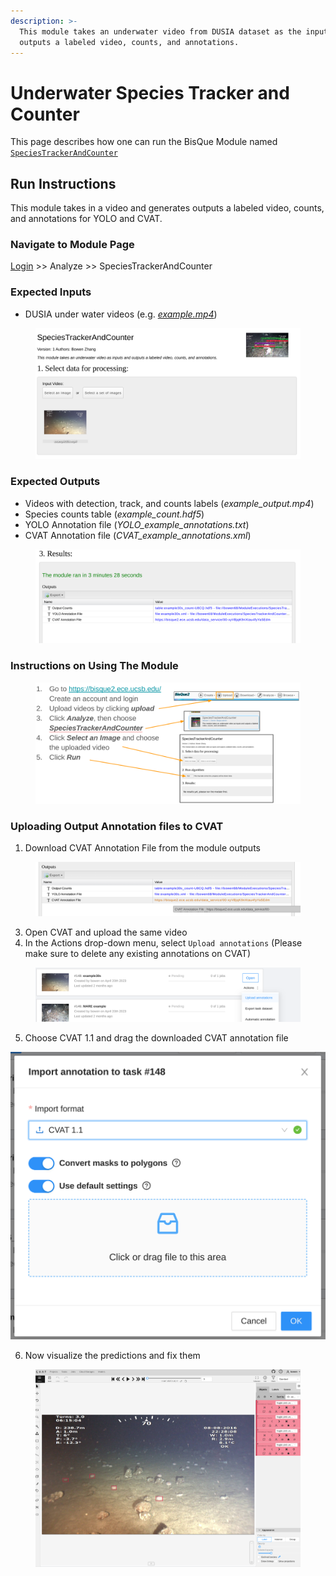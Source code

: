 ```yaml
---
description: >-
  This module takes an underwater video from DUSIA dataset as the input and
  outputs a labeled video, counts, and annotations.
---
```


# Underwater Species Tracker and Counter

This page describes how one can run the BisQue Module named [`SpeciesTrackerAndCounter`](https://bisque2.ece.ucsb.edu/module\_service/SpeciesTrackerAndCounter/?wpublic=1)

## Run Instructions

This module takes in a video and generates outputs a labeled video, counts, and annotations for YOLO and CVAT.

### Navigate to Module Page

[Login](../login-signup.md) >> Analyze >> SpeciesTrackerAndCounter

### Expected Inputs

* DUSIA under water videos (e.g. [_example.mp4_](https://bisque2.ece.ucsb.edu/client\_service/view?resource=https://bisque2.ece.ucsb.edu/data\_service/00-FM84WchNQhjwAGaTaNvvBL))

<figure><img src="../../.gitbook/assets/image (12).png" alt=""><figcaption></figcaption></figure>

### Expected Outputs

* Videos with detection, track, and counts labels (_example\_output.mp4_)
* Species counts table (_example\_count.hdf5_)
* YOLO Annotation file (_YOLO\_example\_annotations.txt_)
* CVAT Annotation file (_CVAT\_example\_annotations.xml_)

<figure><img src="../../.gitbook/assets/image (11).png" alt=""><figcaption></figcaption></figure>

### Instructions on Using The Module

<figure><img src="../../.gitbook/assets/image (3).png" alt=""><figcaption></figcaption></figure>

### Uploading Output Annotation files to CVAT

1. Download CVAT Annotation File from the module outputs

<figure><img src="../../.gitbook/assets/image (1).png" alt=""><figcaption></figcaption></figure>

3. Open CVAT and upload the same video
4. In the Actions drop-down menu, select `Upload annotations` (Please make sure to delete any existing annotations on CVAT)

<figure><img src="../../.gitbook/assets/image (10).png" alt=""><figcaption></figcaption></figure>

5. Choose CVAT 1.1 and drag the downloaded CVAT annotation file

<img src="../../.gitbook/assets/image (2).png" alt="" data-size="original">

6. Now visualize the predictions and fix them

<figure><img src="../../.gitbook/assets/image (8).png" alt=""><figcaption></figcaption></figure>

